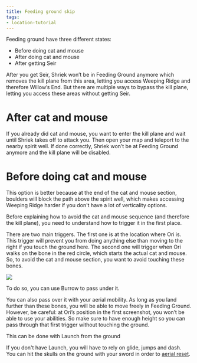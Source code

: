 ```yaml
---
title: Feeding ground skip
tags:
- location-tutorial
---
```


Feeding ground have three different states:
* Before doing cat and mouse
* After doing cat and mouse
* After getting Seir

After you get Seir, Shriek won’t be in Feeding Ground anymore which removes the kill plane from this area, letting you access Weeping Ridge and therefore Willow’s End. But there are multiple ways to bypass the kill plane, letting you access these areas without getting Seir.

# After cat and mouse

If you already did cat and mouse, you want to enter the kill plane and wait until Shriek takes off to attack you. Then open your map and teleport to the nearby spirit well. If done correctly, Shriek won’t be at Feeding Ground anymore and the kill plane will be disabled.

<youtube-video id="agWiMYsgod8"></youtube-video>

# Before doing cat and mouse

This option is better because at the end of the cat and mouse section, boulders will block the path above the spirit well, which makes accessing Weeping Ridge harder if you don't have a lot of verticality options.

Before explaining how to avoid the cat and mouse sequence (and therefore the kill plane), you need to understand how to trigger it in the first place.

There are two main triggers. The first one is at the location where Ori is. This trigger will prevent you from doing anything else than moving to the right if you touch the ground here. The second one will trigger when Ori walks on the bone in the red circle, which starts the actual cat and mouse. So, to avoid the cat and mouse section, you want to avoid touching these bones.

![](https://i.imgur.com/cR5RxGr.png)

To do so, you can use Burrow to pass under it.

<youtube-video id="cJ_xU7McWog"></youtube-video>

You can also pass over it with your aerial mobility. As long as you land further than these bones, you will be able to move freely in Feeding Ground.
However, be careful: at Ori’s position in the first screenshot, you won’t be able to use your abilities.
So make sure to have enough height so you can pass through that first trigger without touching the ground.

This can be done with Launch from the ground

<youtube-video id="UImKJkabkgU"></youtube-video>

If you don't have Launch, you will have to rely on glide, jumps and dash. You can hit the skulls on the ground with your sword in order to [aerial reset](/tutorials/aerial-reset).

<youtube-video id="3MnOID88M6k"></youtube-video>

